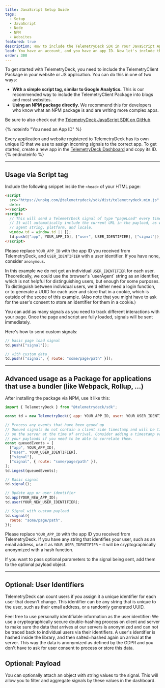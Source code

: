 ```yaml
---
title: JavaScript Setup Guide
tags:
  - Setup
  - JavaScript
  - Node
  - NPM
  - Websites
featured: true
description: How to include the TelemetryDeck SDK in Your JavaScript Application or website
lead: You have an account, and you have an app ID. Now let's include the TelemetryClient Package in your website or JS application.
order: 300
---
```


To get started with TelemetryDeck, you need to include the TelemetryClient Package in your website or JS application. You can do this in one of two ways:

- **With a simple script tag, similar to Google Analytics.** This is our recommended way to include the TelemetryClient Package into blogs and most websites.
- **Using an NPM package directly.** We recommend this for developers who know what an NPM package is and are writing more complex apps.

Be sure to also check out the [TelemetryDeck JavaScript SDK on GitHub](https://github.com/TelemetryDeck/JavaScriptSDK).

{% noteinfo "You need an App ID" %}

Every application and website registered to TelemetryDeck has its own unique ID that we use to assign incoming signals to the correct app. To get started, create a new app in the [TelemetryDeck Dashboard](https://dashboard.telemetrydeck.com) and copy its ID.
{% endnoteinfo %}

---

## Usage via Script tag

Include the following snippet inside the `<head>` of your HTML page:

```html
<script
  src="https://unpkg.com/@telemetrydeck/sdk/dist/telemetrydeck.min.js"
  defer
></script>
<script>
  // This will send a TelemetrDeck signal of type "pageLoad" every time the page loads
  // It will automatically include the current URL in the payload, as well as the user
  // agent string, platform, and locale.
  window.td = window.td || [];
  td.push(["app", YOUR_APP_ID], ["user", USER_IDENTIFIER], ["signal"]);
</script>
```

Please replace `YOUR_APP_ID` with the app ID you received from TelemetryDeck, and `USER_IDENTIFIER` with a user identifier. If you have none, consider `anonymous`.

<div class="alert alert-info" role="alert">
    In this example we do not get an individual <code>USER_IDENTIFIER</code> for each user. Theoretically, we could use the browser's 
    `userAgent` string as an identifier, which is not helpful for distinguishing users, but enough for some purposes.
    To distinguish between individual users, we'd either need a login function, or to generate a 
    UUID for each user and store that in a cookie, which is outside of the scope of this example. (Also note that you might have to 
    ask for the user's consent to store an identifier for them in a cookie.)
</div>

You can add as many signals as you need to track different interactions with your page. Once the page and script are fully loaded, signals will be sent immediately.

Here's how to send custom signals:

```js
// basic page load signal
td.push(["signal"]);

// with custom data
td.push(["signal", { route: "some/page/path" }]);
```

---

## Advanced usage as a Package for applications that use a bundler (like Webpack, Rollup, …)

After installing the package via NPM, use it like this:

```js
import { TelemetryDeck } from "@telemetrydeck/sdk";

const td = new TelemetryDeck({ app: YOUR_APP_ID, user: YOUR_USER_IDENTIFIER });

// Process any events that have been qeued up
// Queued signals do not contain a client side timestamp and will be timestamped
// on the server at the time of arrival. Consider adding a timestamp value to
// your payloads if you need to be able to correlate them.
const queuedEvents = [
  ["app", YOUR_APP_ID],
  ["user", YOUR_USER_IDENTIFIER],
  ["signal"],
  ["signal", { route: "some/page/path" }],
];
td.ingest(queuedEvents);

// Basic signal
td.signal();

// Update app or user identifier
td.app(YOUR_NEW_APP_ID);
td.user(YOUR_NEW_USER_IDENTIFIER);

// Signal with custom payload
td.signal({
  route: "some/page/path",
});
```

Please replace `YOUR_APP_ID` with the app ID you received from TelemetryDeck. If you have any string that identifies your user, such as an email address, use it as `YOUR_USER_IDENTIFIER` – it will be cryptographically anonymized with a hash function.

If you want to pass optional parameters to the signal being sent, add them to the optional payload object.

---

## Optional: User Identifiers

TelemetryDeck can count users if you assign it a unique identifier for each user that doesn't change. This identifier can be any string that is unique to the user, such as their email address, or a randomly generated UUID.

Feel free to use personally identifiable information as the user identifier: We use a cryptographically secure double-hashing process on client and server to make sure the data that arrives at our servers is anonymized and can not be traced back to individual users via their identifiers. A user's identifier is hashed inside the library, and then salted+hashed again on arrival at the server. This way the data is anonymized as defined by the GDPR and you don't have to ask for user consent to process or store this data.

## Optional: Payload

You can optionally attach an object with string values to the signal. This will allow you to filter and aggregate signals by these values in the dashboard.
